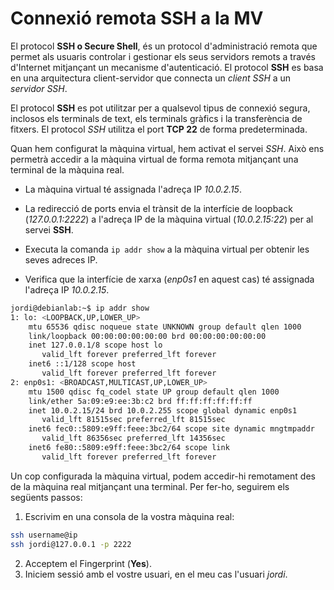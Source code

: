 # Connexió remota SSH a la MV

El protocol **SSH o Secure Shell**, és un protocol d'administració remota que permet als usuaris controlar i gestionar els seus servidors remots a través d'Internet mitjançant un mecanisme d'autenticació. El protocol **SSH** es basa en una arquitectura client-servidor que connecta un *client SSH* a un *servidor SSH*. 

El protocol **SSH** es pot utilitzar per a qualsevol tipus de connexió segura, inclosos els terminals de text, els terminals gràfics i la transferència de fitxers. El protocol *SSH* utilitza el port **TCP 22** de forma predeterminada.

Quan hem configurat la màquina virtual, hem activat el servei *SSH*. Això ens permetrà accedir a la màquina virtual de forma remota mitjançant una terminal de la màquina real.

* La màquina virtual té assignada l'adreça IP *10.0.2.15*.
* La redirecció de ports envia el trànsit de la interfície de loopback (*127.0.0.1:2222*) a l'adreça IP de la màquina virtual (*10.0.2.15:22*) per al servei **SSH**.
* Executa la comanda ```ip addr show``` a la màquina virtual per obtenir les seves adreces IP.

* Verifica que la interfície de xarxa (*enp0s1* en aquest cas) té assignada l'adreça IP *10.0.2.15*.

```sh
jordi@debianlab:~$ ip addr show
1: lo: <LOOPBACK,UP,LOWER_UP> 
    mtu 65536 qdisc noqueue state UNKNOWN group default qlen 1000
    link/loopback 00:00:00:00:00:00 brd 00:00:00:00:00:00
    inet 127.0.0.1/8 scope host lo
       valid_lft forever preferred_lft forever
    inet6 ::1/128 scope host
       valid_lft forever preferred_lft forever
2: enp0s1: <BROADCAST,MULTICAST,UP,LOWER_UP> 
    mtu 1500 qdisc fq_codel state UP group default qlen 1000
    link/ether 5a:09:e9:ee:3b:c2 brd ff:ff:ff:ff:ff:ff
    inet 10.0.2.15/24 brd 10.0.2.255 scope global dynamic enp0s1
       valid_lft 81515sec preferred_lft 81515sec
    inet6 fec0::5809:e9ff:feee:3bc2/64 scope site dynamic mngtmpaddr
       valid_lft 86356sec preferred_lft 14356sec
    inet6 fe80::5809:e9ff:feee:3bc2/64 scope link
       valid_lft forever preferred_lft forever
```

Un cop configurada la màquina virtual, podem accedir-hi remotament des de la màquina real mitjançant una terminal. Per fer-ho, seguirem els següents passos:

1. Escrivim en una consola de la vostra màquina real:

```sh
ssh username@ip
ssh jordi@127.0.0.1 -p 2222
```

2. Acceptem el Fingerprint (**Yes**).
3. Iniciem sessió amb el vostre usuari, en el meu cas l'usuari *jordi*.
